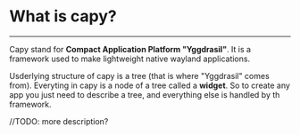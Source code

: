 # What is capy?
---

Capy stand for **Compact Application Platform "Yggdrasil"**. It is a framework used to make lightweight native wayland applications.

Usderlying structure of capy is a tree (that is where "Yggdrasil" comes from). Everyting in capy is a node of a tree called a **widget**. So to create any app you just need to describe a tree, and everything else is handled by th framework.

//TODO: more description?
